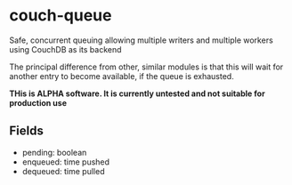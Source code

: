 # couch-queue

Safe, concurrent queuing allowing multiple writers
and multiple workers using CouchDB as its backend

The principal difference from other, similar modules
is that this will wait for another entry to become
available, if the queue is exhausted.

**THis is ALPHA software. It is currently untested and not suitable
for production use**

## Fields
* pending: boolean
* enqueued: time pushed
* dequeued: time pulled
